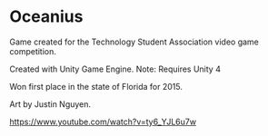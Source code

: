 # Oceanius

Game created for the Technology Student Association video game competition.

Created with Unity Game Engine. Note: Requires Unity 4

Won first place in the state of Florida for 2015.

Art by Justin Nguyen.

https://www.youtube.com/watch?v=ty6_YJL6u7w
